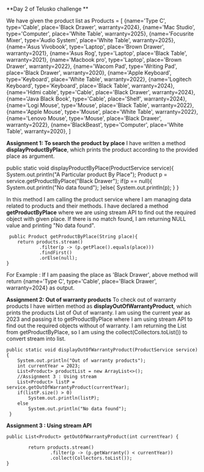 **Day 2 of Telusko challenge **

We have given the product list as
Products = [
{name='Type C', type='Cable', place='Black Drawer', warranty=2024},
 {name='Mac Studio', type='Computer', place='White Table', warranty=2025},
 {name='Focusrite Mixer', type='Audio System', place='White Table', warranty=2025},
 {name='Asus Vivobook', type='Laptop', place='Brown Drawer', warranty=2021},
 {name='Asus Rog', type='Laptop', place='Black Table', warranty=2021},
 {name='Macbook pro', type='Laptop', place='Brown Drawer', warranty=2022},
 {name='Wacom Pad', type='Writing Pad', place='Black Drawer', warranty=2020},
 {name='Apple Keyboard', type='Keyboard', place='White Table', warranty=2022},
 {name='Logitech Keyboard', type='Keyboard', place='Black Table', warranty=2024},
 {name='Hdmi cable', type='Cable', place='Black Drawer', warranty=2024},
 {name='Java Black Book', type='Cable', place='Shelf', warranty=2024},
 {name='Logi Mouse', type='Mouse', place='Black Table', warranty=2022},
 {name='Apple Mouse', type='Mouse', place='White Table', warranty=2022},
 {name='Lenovo Mouse', type='Mouse', place='Black Drawer', warranty=2022},
 {name='BlackBeast', type='Computer', place='White Table', warranty=2020},
]

**Assignment 1: To search the product by place**
  I have written a method **displayProductByPlace**, which prints the product according to the provided place as argument.
  
   public static void displayProductByPlace(ProductService service){
        System.out.println("A Particular product By Place");
        Product p = service.getProductByPlace("Black Drawer");
        if(p == null){
            System.out.println("No data found");
        }else{
            System.out.println(p);
        }
    }
  
  In this method I am calling the product service where I am managing data related to products and their methods.
  I have declared a method **getProductByPlace** where we are using stream API to find out the required object with given place.
  If there is no match found, I am returning NULL value and printing "No data found".
  
     public Product getProductByPlace(String place){
        return products.stream()
                .filter(p -> (p.getPlace().equals(place)))
                .findFirst()
                .orElse(null);
    }
    
   For Example : If I am paasing the place as 'Black Drawer', above method will return {name='Type C', type='Cable', place='Black Drawer', warranty=2024} as output.
   
   **Assignment 2: Out of warranty products**
   To check out of warranty products I have wirtten method as **displayOutOfWarrantyProduct**, which prints the products List of Out of warranty.
   I am using the current year as 2023 and passing it to getProductByPlace where I am using stream API to find out the required objects without of warranty.
   I am returning the List from getProductByPlace, so I am using the collect(Collectors.toList()) to convert stream into list.
   
    public static void displayOutOfWarrantyProduct(ProductService service){
        System.out.println("Out of warranty products");
        int currentYear = 2023;
        List<Product> productList = new ArrayList<>();
        //Assignment 3 : Using stream
        List<Product> listP = service.getOutOfWarrantyProduct(currentYear);
        if(listP.size() > 0)
            System.out.println(listP);
        else
            System.out.println("No data found");
     }
     
   **Assignment 3 : Using stream API**
     
    public List<Product> getOutOfWarrantyProduct(int currentYear) {
      
            return products.stream()
                    .filter(p -> (p.getWarranty() < currentYear))
                    .collect(Collectors.toList());
    }
    


